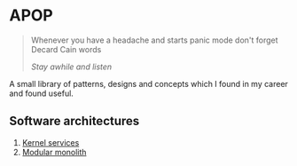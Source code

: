 # APOP

> Whenever you have a headache and starts panic mode don't forget Decard Cain words
>
>  *Stay awhile and listen*
 
A small library of patterns, designs and concepts which I found in my career and found useful.

## Software architectures
1. [Kernel services](./system-designs/kernel-services.md)
2. [Modular monolith](./system-designs/modular-monolith/description.md)
